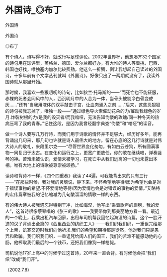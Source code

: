 # 外国诗_◎布丁

外国诗

外国诗

◎布丁

有个诗人，诗写得不好，就改行写足球评论。2002年世界杯，他想凑齐32个国家的诗句用在球评里，英格兰、德国、爱尔兰都好办，有大堆的诗人等着挑，巴西、韩国也好找，唯独塞内加尔比较费劲。他这么一折腾，倒让我想起自己读过的外国诗，十多年前有个文学丛刊就叫《外国诗》，好像只出了一两期就没有了，我读外国诗就从那里开始。

那时候，我喜欢一些狠叨叨的诗句，比如狄兰·托马斯的——“而死亡也不能征服，赤裸的死者会同风中的人，西沉明月中的人合为一体，当骨头被剔净白骨变成灰……”还有“当我用液体的双手敲击子宫，让血肉涌入之前……”后来，这些恶狠狠的诗句被我忘掉了，唯独一段——“通过绿色导火索催动花朵的力/催动我绿色的岁月.炸裂树根的力/是我的毁灭者/而我喑哑，无法告知佝偻的玫瑰/同一种冬天的热病压弯了我的青春。”记住这段，是因为我曾经翻字典查“佝偻”和“喑哑”的读音。

做一个诗人要写几万行诗，而我们用于诗歌的情怀并不足够大，经历好多年，能再背诵出几句来，那几句也许就是诗人最伟大的地方。留在心底的这几行诗就是对伟大诗人的敬礼，来段里尔克——“尽管世界变化匆匆，有如白云苍狗，所有圆满事物一同复归于太古。在变化和运行之上，更宽广更放任，你的歌在继续唱，弹奏竖琴的神。苦难未被认识，爱情未被学习，在死亡中从我们远离的一切也未露出本相。唯有大地上的诗歌被尊崇被颂扬。”

读诗和背诗不一样，《四个四重奏》我读了44遍，可我能背出来的只有三行——“在那些时候，我对我的灵魂说，静下来，不怀希望地等待/因为希望也会是对于错误事物的希望.不怀爱情地等待/因为爱情也会是对错误的事物的爱情。”艾略特的宏伟篇章被我的记忆缩减为几句酸溜溜的情歌一样的东西。

有的伟大诗人被我遗忘得特别干净，比如海涅，他写出“乘着歌声的翅膀，我的爱人”，这首诗很像蔡琴唱的《张三的歌》——我要带你到那美丽地方看一看。最近的一个晚上，我乘出租汽车回家，出租车司机帮我回忆起海涅的诗篇，这个一脸汗迹的汉子背诵出全篇的《西里西亚的纺织工人》——我们织我们织，一重诅咒给那个上帝，饥寒交迫时我们向他祈求.我们的希望和期待都是徒然，他对我们只是愚弄和欺骗。我们织我们织，一重诅咒给阔人们的国王，我们的苦难不能感动他的心肠，他榨取我们最后的一个钱币，还把我们像狗一样枪毙。

司机说他17岁上高中的时候学过这首诗，20年来一直会背。有时候他会把“我们织”改成“我们开”。

（2002.7.8）
